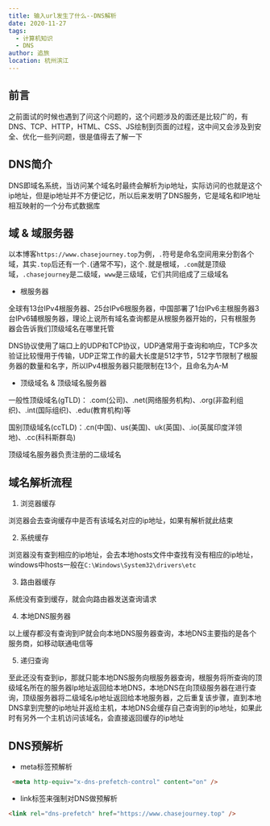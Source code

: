 ```yaml
---
title: 输入url发生了什么--DNS解析
date: 2020-11-27
tags: 
  - 计算机知识
  - DNS
author: 追旅
location: 杭州滨江 
---
```


## 前言

之前面试的时候也遇到了问这个问题的，这个问题涉及的面还是比较广的，有DNS、TCP、HTTP，HTML、CSS、JS绘制到页面的过程，这中间又会涉及到安全、优化一些列问题，很是值得去了解一下

## DNS简介

DNS即域名系统，当访问某个域名时最终会解析为ip地址，实际访问的也就是这个ip地址，但是ip地址并不方便记忆，所以后来发明了DNS服务，它是域名和IP地址相互映射的一个分布式数据库

## 域 & 域服务器

以本博客```https://www.chasejourney.top```为例，```.```符号是命名空间用来分割各个域，其实```.top```后还有一个```.```(通常不写)，这个```.```就是根域，```.com```就是顶级域，```.chasejourney```是二级域，```www```是三级域，它们共同组成了三级域名

* 根服务器

全球有13台IPv4根服务器、25台IPv6根服务器，中国部署了1台IPv6主根服务器3台IPv6辅根服务器，理论上说所有域名查询都是从根服务器开始的，只有根服务器会告诉我们顶级域名在哪里托管

DNS协议使用了端口上的UDP和TCP协议，UDP通常用于查询和响应，TCP多次验证比较慢用于传输，UDP正常工作的最大长度是512字节，512字节限制了根服务器的数量和名字，所以IPv4根服务器只能限制在13个，且命名为A-M

* 顶级域名 & 顶级域名服务器

一般性顶级域名(gTLD)： .com(公司)、.net(网络服务机构)、.org(非盈利组织)、.int(国际组织)、.edu(教育机构)等

国别顶级域名(ccTLD)：.cn(中国)、us(美国)、uk(英国)、.io(英属印度洋领地)、.cc(科科斯群岛)

顶级域名服务器负责注册的二级域名

## 域名解析流程

1. 浏览器缓存

浏览器会去查询缓存中是否有该域名对应的ip地址，如果有解析就此结束

2. 系统缓存

浏览器没有查到相应的ip地址，会去本地hosts文件中查找有没有相应的ip地址，windows中hosts一般在```C:\Windows\System32\drivers\etc```

3. 路由器缓存

系统没有查到缓存，就会向路由器发送查询请求

4. 本地DNS服务器

以上缓存都没有查询到IP就会向本地DNS服务器查询，本地DNS主要指的是各个服务商，如移动联通电信等

5. 递归查询

至此还没有查到ip，那就只能本地DNS服务向根服务器查询，根服务将所查询的顶级域名所在的服务器Ip地址返回给本地DNS，本地DNS在向顶级服务器在进行查询，顶级服务器将二级域名ip地址返回给本地服务器，之后重复该步骤，直到本地DNS拿到完整的ip地址并返给主机，本地DNS会缓存自己查询到的ip地址，如果此时有另外一个主机访问该域名，会直接返回缓存的ip地址

## DNS预解析

* meta标签预解析

```html
 <meta http-equiv="x-dns-prefetch-control" content="on" />
```

* link标签来强制对DNS做预解析

```html
<link rel="dns-prefetch" href="https://www.chasejourney.top" />
```

